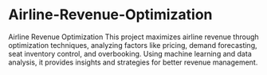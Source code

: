 # Airline-Revenue-Optimization
Airline Revenue Optimization This project maximizes airline revenue through optimization techniques, analyzing factors like pricing, demand forecasting, seat inventory control, and overbooking. Using machine learning and data analysis, it provides insights and strategies for better revenue management.
